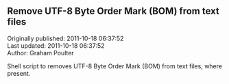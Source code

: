 ## Remove UTF-8 Byte Order Mark (BOM) from text files  
Originally published: 2011-10-18 06:37:52  
Last updated: 2011-10-18 06:37:52  
Author: Graham Poulter  
  
Shell script to removes UTF-8 Byte Order Mark (BOM) from text files, where present.